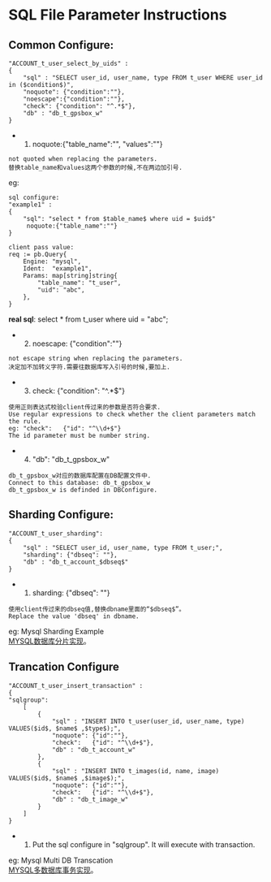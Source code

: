 # SQL File Parameter Instructions

## Common Configure:
```
"ACCOUNT_t_user_select_by_uids" :
{
    "sql" : "SELECT user_id, user_name, type FROM t_user WHERE user_id in ($condition$)",
    "noquote": {"condition":""},
    "noescape":{"condition":""},
    "check": {"condition": "^.*$"},
    "db" : "db_t_gpsbox_w"
}
```
* 1. noquote:{"table_name":"", "values":""}  
```
not quoted when replacing the parameters.
替换table_name和values这两个参数的时候,不在两边加引号.
```

eg: 
```
sql configure: 
"example1" :
{
    "sql": "select * from $table_name$ where uid = $uid$"
     noquote:{"table_name":""}
}
```

``` 
client pass value: 
req := pb.Query{
    Engine: "mysql",
    Ident:  "example1",
    Params: map[string]string{
        "table_name": "t_user",
        "uid": "abc",
    },  
} 
``` 

**real sql**: select * from t_user where uid = "abc";


* 2. noescape: {"condition":""}
```
not escape string when replacing the parameters.
决定加不加转义字符.需要往数据库写入引号的时候,要加上.
```
* 3. check: {"condition": "^.*$"}
```
使用正则表达式校验client传过来的参数是否符合要求.
Use regular expressions to check whether the client parameters match the rule.
eg: "check":   {"id": "^\\d+$"}
The id parameter must be number string.
```

* 4. "db": "db_t_gpsbox_w"
```
db_t_gpsbox_w对应的数据库配置在DB配置文件中.
Connect to this database: db_t_gpsbox_w
db_t_gpsbox_w is definded in DBConfigure.
```


## Sharding Configure:
```
"ACCOUNT_t_user_sharding":
{   
    "sql" : "SELECT user_id, user_name, type FROM t_user;",
    "sharding": {"dbseq": ""},
    "db" : "db_t_account_$dbseq$"
} 
```

* 1. sharding: {"dbseq": ""}
```
使用client传过来的dbseq值,替换dbname里面的“$dbseq$”。
Replace the value 'dbseq' in dbname. 
```

eg: Mysql Sharding Example   
[MYSQL数据库分片实现](dbproxy_db_sharding.md)。 


## Trancation Configure
```
"ACCOUNT_t_user_insert_transaction" : 
{   
"sqlgroup": 
    [   
        {   
            "sql" : "INSERT INTO t_user(user_id, user_name, type) VALUES($id$, $name$ ,$type$);",
            "noquote": {"id":""},
            "check":   {"id": "^\\d+$"},
            "db" : "db_t_account_w"
        },  
        {   
            "sql" : "INSERT INTO t_images(id, name, image) VALUES($id$, $name$ ,$image$);",
            "noquote": {"id":""},
            "check":   {"id": "^\\d+$"},
            "db" : "db_t_image_w"
        }   
    ]   
}
```

* 1. Put the sql configure in "sqlgroup". It will execute with transaction.   

eg: 
Mysql Multi DB Transcation  
[MYSQL多数据库事务实现](dbproxy_multi_db_transaction.md)。 


